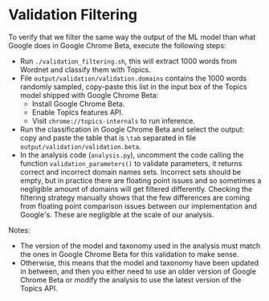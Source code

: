 # Validation Filtering

To verify that we filter the same way the output of the ML model than what
Google does in Google Chrome Beta, execute the following steps:

- Run `./validation_filtering.sh`, this will extract 1000 words from Wordnet and
  classify them with Topics.
- File `output/validation/validation.domains` contains the 1000 words randomly
  sampled, copy-paste this list in the input box of the Topics model shipped
  with Google Chrome Beta:
  - Install Google Chrome Beta.
  - Enable Topics features API.
  - Visit `chrome://topics-internals` to run inference.
- Run the classification in Google Chrome Beta and select the output: copy and
  paste the table that is `\tab` separated in file
  `output/validation/validation.beta`.
- In the analysis code (`analysis.py`), uncomment the code calling the function
  `validation_parameters()` to validate parameters, it returns correct and
  incorrect domain names sets. Incorrect sets should be empty, but in practice
  there are floating point issues and so sometimes a negligible amount of
  domains will get filtered differently. Checking the filtering strategy
  manually shows that the few differences are coming from floating point
  comparison issues between our implementation and Google's. These are
  negligible at the scale of our analysis.

Notes:
- The version of the model and taxonomy used in the analysis must match the ones
  in Google Chrome Beta for this validation to make sense.
- Otherwise, this means that the model and taxonomy have been updated in
  between, and then you either need to use an older version of Google Chrome
  Beta or modify the analysis to use the latest version of the Topics API.